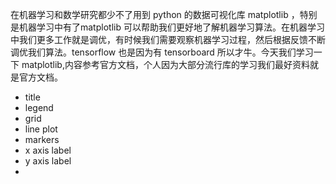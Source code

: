在机器学习和数学研究都少不了用到 python 的数据可视化库 matplotlib ，特别是机器学习中有了matplotlib 可以帮助我们更好地了解机器学习算法。在机器学习中我们更多工作就是调优，有时候我们需要观察机器学习过程，然后根据反馈不断调优我们算法。tensorflow 也是因为有 tensorboard 所以才牛。今天我们学习一下 matplotlib,内容参考官方文档，个人因为大部分流行库的学习我们最好资料就是官方文档。

- title
- legend
- grid
- line plot
- markers
- x axis label
- y axis label
- 